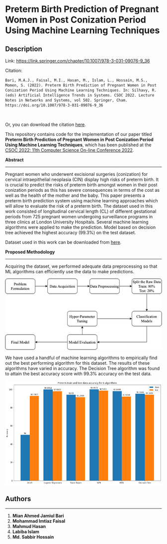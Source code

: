 # Preterm Birth Prediction of Pregnant Women in Post Conization Period Using Machine Learning Techniques

## Description

Link: https://link.springer.com/chapter/10.1007/978-3-031-09076-9_36

Citation: 

```
Bari, M.A.J., Faisal, M.I., Hasan, M., Islam, L., Hossain, M.S., Momen, S. (2022). Preterm Birth Prediction of Pregnant Women in Post Conization Period Using Machine Learning Techniques. In: Silhavy, R. (eds) Artificial Intelligence Trends in Systems. CSOC 2022. Lecture Notes in Networks and Systems, vol 502. Springer, Cham. https://doi.org/10.1007/978-3-031-09076-9_36



```
Or, you can download the citation [here](https://link.springer.com/chapter/10.1007/978-3-031-09076-9_36#citeas).

This repository contains code for the implementation of our paper titled **Preterm Birth Prediction of Pregnant Women in Post Conization Period Using Machine Learning Techniques**, which has been published at the [CSOC 2022: 11th Computer Science On-line Conference 2022](https://www.openpublish.eu/).

**Abstract**

---
Pregnant women who underwent excisional surgeries (conization) for cervical intraepithelial neoplasia (CIN) display high risks of preterm birth. It is crucial to predict the risks of preterm birth amongst women in their post conization periods as this has severe consequences in terms of the cost as well as the health of the mother and the baby. This paper presents a preterm birth prediction system using machine learning approaches which will allow to evaluate the risk of a preterm birth. The dataset used in this work consisted of longitudinal cervical length (CL) of different gestational periods from 725 pregnant women undergoing surveillance programs in three clinics at London University Hospitals. Several machine learning algorithms were applied to make the prediction. Model based on decision tree achieved the highest accuracy (99.3%) on the test dataset.


Dataset used in this work can be downloaded from [here](https://datadryad.org/stash/dataset/doi:10.5061%2Fdryad.r7r01).

**Proposed Methodology**

---

Acquiring the dataset, we performed adequate data preprocessing so that ML algorithms can efficiently use the data to make predictions. 
<p>
    <img src="./Assets/fig1.png" width="600" alt="Proposed Architecture">
</p>

We have used a handful of machine learning algorithms to empirically find out the best performing algorithm for this dataset. The results of these algorithms have varied in accuracy. The Decision Tree algorithm was found to attain the best accuracy score with 99.3% accuracy on the
test data.

<p>
    <img src="./Assets/fig2.png" width="600" alt="Comparison between Machine Learning Algorithms">
</p>

## Authors
---
1. **Mian Ahmed Jamiul Bari**
1. **Mohammad Imtiaz Faisal**
1. **Mahmud Hasan**
1. **Labiba Islam**
1. **Md. Sabbir Hossain**

